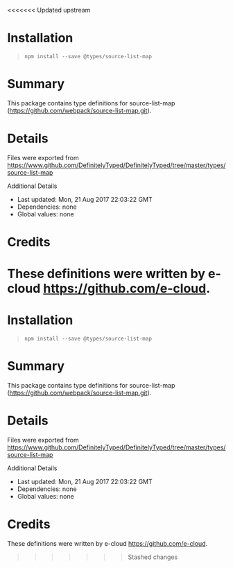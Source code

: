 <<<<<<< Updated upstream
# Installation
> `npm install --save @types/source-list-map`

# Summary
This package contains type definitions for source-list-map (https://github.com/webpack/source-list-map.git).

# Details
Files were exported from https://www.github.com/DefinitelyTyped/DefinitelyTyped/tree/master/types/source-list-map

Additional Details
 * Last updated: Mon, 21 Aug 2017 22:03:22 GMT
 * Dependencies: none
 * Global values: none

# Credits
These definitions were written by e-cloud <https://github.com/e-cloud>.
=======
# Installation
> `npm install --save @types/source-list-map`

# Summary
This package contains type definitions for source-list-map (https://github.com/webpack/source-list-map.git).

# Details
Files were exported from https://www.github.com/DefinitelyTyped/DefinitelyTyped/tree/master/types/source-list-map

Additional Details
 * Last updated: Mon, 21 Aug 2017 22:03:22 GMT
 * Dependencies: none
 * Global values: none

# Credits
These definitions were written by e-cloud <https://github.com/e-cloud>.
>>>>>>> Stashed changes
